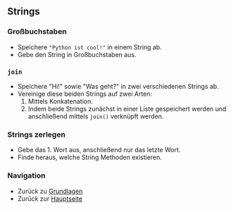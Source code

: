 ## Strings

### Großbuchstaben
* Speichere `"Python ist cool!"` in einem String ab.
* Gebe den String in Großbuchstaben aus.

### `join`
* Speichere "Hi!" sowie "Was geht?" in zwei verschiedenen Strings ab.
* Vereinige diese beiden Strings auf zwei Arten:
    1. Mittels Konkatenation.
    1. Indem beide Strings zunächst in einer Liste gespeichert werden und anschließend mittels `join()` verknüpft werden.

### Strings zerlegen
* Gebe das 1. Wort aus, anschließend nur das letzte Wort.
* Finde heraus, welche String Methoden existieren.

### Navigation
* Zurück zu [Grundlagen](../README.md)
* Zurück zur [Hauptseite](../../../README.md)
